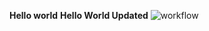 __**Hello world**__
__Hello World Updated__
![workflow](https://github.com/<a5ea5em5int>/<sem2>/actions/workflows/main.yml/badge.svg)